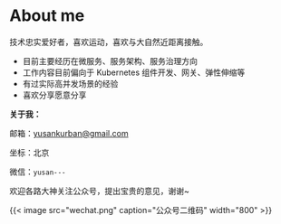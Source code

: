 # About me


技术忠实爱好者，喜欢运动，喜欢与大自然近距离接触。

- 目前主要经历在微服务、服务架构、服务治理方向
- 工作内容目前偏向于 Kubernetes 组件开发、网关、弹性伸缩等
- 有过实际高并发场景的经验
- 喜欢分享愿意分享

**关于我：**

邮箱：yusankurban@gmail.com

坐标：北京

微信：`yusan---`

欢迎各路大神关注公众号，提出宝贵的意见，谢谢~

{{< image src="wechat.png" caption="公众号二维码" width="800" >}}

